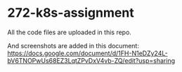 # 272-k8s-assignment

All the code files are uploaded in this repo.

And screenshots are added in this document: https://docs.google.com/document/d/1FH-N1eDZy24L-bV6TNOPwUs68EZ3LqtZPvDxV4vb-ZQ/edit?usp=sharing
